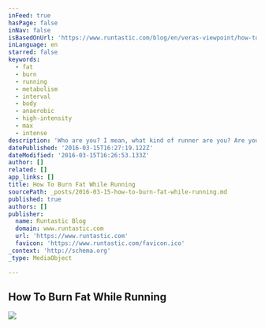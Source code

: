 ```yaml
---
inFeed: true
hasPage: false
inNav: false
isBasedOnUrl: 'https://www.runtastic.com/blog/en/veras-viewpoint/how-to-burn-fat-while-running/'
inLanguage: en
starred: false
keywords:
  - fat
  - burn
  - running
  - metabolism
  - interval
  - body
  - anaerobic
  - high-intensity
  - max
  - intense
description: 'Who are you? I mean, what kind of runner are you? Are you usually looking forward to a run and enjoying the movement while out on the road? Or are you glad to hit the shower afterwards, with the feeling of having done your body some good?'
datePublished: '2016-03-15T16:27:19.122Z'
dateModified: '2016-03-15T16:26:53.133Z'
author: []
related: []
app_links: []
title: How To Burn Fat While Running
sourcePath: _posts/2016-03-15-how-to-burn-fat-while-running.md
published: true
authors: []
publisher:
  name: Runtastic Blog
  domain: www.runtastic.com
  url: 'https://www.runtastic.com'
  favicon: 'https://www.runtastic.com/favicon.ico'
_context: 'http://schema.org'
_type: MediaObject

---
```

<article style=""><h1>How To Burn Fat While Running</h1><img src="https://d2z0k43lzfi12d.cloudfront.net/blog/vcdn117/wp-content/uploads/2015/03/rsz_ss16_adidasecomm_ultraboost_st_f_ms_4-1.jpg" /></article>